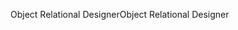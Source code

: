 <span data-ttu-id="2e087-101">Object Relational Designer</span><span class="sxs-lookup"><span data-stu-id="2e087-101">Object Relational Designer</span></span>